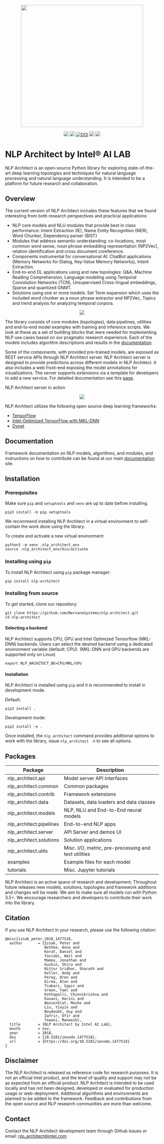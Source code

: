 <p align="center"><img src="https://raw.githubusercontent.com/NervanaSystems/nlp-architect/master/doc/source/assets/nlp_architect_header.png" width="400"/></p>
<p align="center">
<a href="https://github.com/NervanaSystems/nlp-architect/blob/master/LICENSE"><img src="https://img.shields.io/badge/License-Apache%202.0-blue.svg"/></a> <a href="http://nlp_architect.nervanasys.com"><img src="https://img.shields.io/readthedocs/pip/stable.svg"/></a> <a href="https://doi.org/10.5281/zenodo.1477518"><img src="https://zenodo.org/badge/DOI/10.5281/zenodo.1477518.svg" alt="DOI"></a> 
  <a href="https://pepy.tech/project/nlp-architect"><img src="https://pepy.tech/badge/nlp-architect"/></a> <a href="https://github.com/NervanaSystems/nlp-architect/blob/master/LICENSE"><img src="https://img.shields.io/badge/release-v0.3.1-blue.svg"/></a>
</p>

# NLP Architect by Intel® AI LAB

NLP Architect is an open-source Python library for exploring state-of-the-art
deep learning topologies and techniques for natural language processing and
natural language understanding. It is intended to be a platform for future
research and collaboration.

## Overview

The current version of NLP Architect includes these features that we found
interesting from both research perspectives and practical applications:

* NLP core models and NLU modules that provide best in class performance: Intent
  Extraction (IE), Name Entity Recognition (NER), Word Chunker, Dependency parser (BIST)
* Modules that address semantic understanding: co-locations, most
  common word sense, noun phrase embedding representation (NP2Vec), relation identification and cross document coreference.
* Components instrumental for conversational AI: ChatBot
  applications (Memory Networks for Dialog, Key-Value Memory Networks), Intent Extraction.
* End-to-end DL applications using and new topologies: Q&A, Machine
  Reading Comprehension, Language modeling using Temporal Convolution
  Networks (TCN), Unsupervised Cross-lingual embeddings, Sparse and quantized GNMT.
* Solutions using one or more models: Set Term expansion which
  uses the included word chunker as a noun phrase extractor and NP2Vec, Topics and trend analysis for analyzing temporal corpora.

<center> <img src="https://raw.githubusercontent.com/NervanaSystems/nlp-architect/master/doc/source/assets/nlp_architect_diag.png"></center>

The library consists of core modules (topologies), data pipelines, utilities
and end-to-end model examples with training and inference scripts. We look at
these as a set of building blocks that were needed for implementing NLP use
cases based on our pragmatic research experience. Each of the models includes
algorithm descriptions and results in the [documentation].

Some of the components, with provided pre-trained models, are exposed as REST
service APIs through NLP Architect server. NLP Architect server is designed to
provide predictions across different models in NLP Architect. It also includes
a web front-end exposing the model annotations for visualizations. The server
supports extensions via a template for developers to add a new service. For
detailed documentation see this
[page](http://nlp_architect.nervanasys.com/service.html).

NLP Architect server in action
<center> <img src="https://raw.githubusercontent.com/NervanaSystems/nlp-architect/master/doc/source/assets/service_cards.png"></center>

NLP Architect utilizes the following open source deep learning frameworks:

* [TensorFlow]
* [Intel-Optimized TensorFlow with MKL-DNN]
* [Dynet]

## Documentation
Framework documentation on NLP models, algorithms, and modules, and instructions
on how to contribute can be found at our main [documentation] site.

## Installation
### Prerequisites

Make sure `pip` and `setuptools` and `venv` are up to date before installing.

    pip3 install -U pip setuptools

We recommend installing NLP Architect in a virtual environment to self-contain
the work done using the library. 

To create and activate a new virtual environment:

    python3 -m venv .nlp_architect_env
    source .nlp_architect_env/bin/activate

### Installing using `pip`

To install NLP Architect using `pip` package manager:

    pip install nlp-architect
    
### Installing from source

To get started, clone our repository:

    git clone https://github.com/NervanaSystems/nlp-architect.git
    cd nlp-architect

#### Selecting a backend

NLP Architect supports CPU, GPU and Intel Optimized Tensorflow (MKL-DNN) backends.
Users can select the desired backend using a dedicated environment variable (default: CPU). (MKL-DNN and GPU backends are supported only on Linux)

    export NLP_ARCHITECT_BE=CPU/MKL/GPU

#### Installation
NLP Architect is installed using `pip` and it is recommended to install in development mode.

Default:

    pip3 install .

Development mode:

    pip3 install -e .

Once installed, the `nlp_architect` command provides additional options to work with the library, issue `nlp_architect -h` to see all options.

## Packages

| Package                 	| Description                                          	|
|-------------------------	|------------------------------------------------------	|
| nlp_architect.api       	| Model server API interfaces                          	|
| nlp_architect.common    	| Common packages                                      	|
| nlp_architect.contrib   	| Framework extensions                                 	|
| nlp_architect.data      	| Datasets, data loaders and data classes              	|
| nlp_architect.models    	| NLP, NLU and End-to-End neural models                	|
| nlp_architect.pipelines 	| End-to-end NLP apps                                  	|
| nlp_architect.server     	| API Server and demos UI                              	|
| nlp_architect.solutions 	| Solution applications                                	|
| nlp_architect.utils     	| Misc. I/O, metric, pre-processing and text utilities 	|
| examples                	| Example files for each model                         	|
| tutorials               	| Misc. Jupyter tutorials                              	|

NLP Architect is an active space of research and development; Throughout future
releases new models, solutions, topologies and framework additions and changes
will be made. We aim to make sure all models run with Python 3.5+. We
encourage researchers and developers to contribute their work into the library.

## Citation

If you use NLP Architect in your research, please use the following citation:
```
@misc{izsak_peter_2018_1477518,
  author       = {Izsak, Peter and
                  Bethke, Anna and
                  Korat, Daniel and
                  Yaccobi, Amit and
                  Mamou, Jonathan and
                  Guskin, Shira and
                  Nittur Sridhar, Sharath and
                  Keller, Andy and
                  Pereg, Oren and
                  Eirew, Alon and
                  Tsabari, Sapir and
                  Green, Yael and
                  Kothapalli, Chinnikrishna and
                  Eavani, Harini and
                  Wasserblat, Moshe and
                  Liu, Yinyin and
                  Boudoukh, Guy and
                  Zafrir, Ofir and
                  Tewani, Maneesh},
  title        = {NLP Architect by Intel AI Lab},
  month        = nov,
  year         = 2018,
  doi          = {10.5281/zenodo.1477518},
  url          = {https://doi.org/10.5281/zenodo.1477518}
}
```

## Disclaimer
The NLP Architect is released as reference code for research purposes. It is
not an official Intel product, and the level of quality and support may not be
as expected from an official product. NLP Architect is intended to be used 
locally and has not been designed, developed or evaluated for production usage 
or web-deployment. Additional algorithms and environments are planned to be 
added to the framework. Feedback and contributions from the open source and
NLP research communities are more than welcome.

## Contact
Contact the NLP Architect development team through Github issues or
email: nlp_architect@intel.com

[documentation]:http://nlp_architect.nervanasys.com
[Intel-Optimized TensorFlow with MKL-DNN]:https://software.intel.com/en-us/articles/intel-optimized-tensorflow-wheel-now-available
[TensorFlow]:https://www.tensorflow.org/
[Dynet]:https://dynet.readthedocs.io/en/latest/

